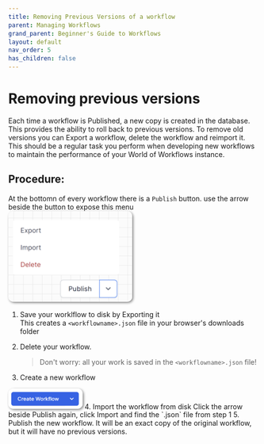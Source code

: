 ```yaml
---
title: Removing Previous Versions of a workflow
parent: Managing Workflows
grand_parent: Beginner's Guide to Workflows
layout: default
nav_order: 5
has_children: false
---
```



# Removing previous versions

Each time a workflow is Published, a new copy is created in the database.  This provides the ability to roll back to previous versions.  To remove old versions you can Export a workflow, delete the workflow and reimport it.  
This should be a regular task you perform when developing new workflows to maintain the performance of your World of Workflows instance.

## Procedure:  

At the bottomn of every workflow there is a `Publish` button.  use the arrow beside the button to expose this menu  
<img src="2024-07-11-13-09-11.png" alt="Import button graphic" style="width: 250px; height: auto; border-radius: 10px; box-shadow: 2px 2px 5px grey;" />
1. Save your worklflow to disk by Exporting it  
   This creates a `<workflowname>.json` file in your browser's downloads folder 
2. Delete your workflow.  

   > Don't worry: all your work is saved in the `<workflowname>.json` file!


3. Create a new workflow  
<img src="2024-07-11-12-59-23.png" alt="Import button graphic" style="width: 150px; height: auto; border-radius: 10px; box-shadow: 2px 2px 5px grey;" /> 
4. Import the workflow from disk
   Click the arrow beside Publish again, click Import and find the `<workflowname>.json` file from step 1
5. Publish the new workflow.  
   It will be an exact copy of the original workflow, but it will have no previous versions.


